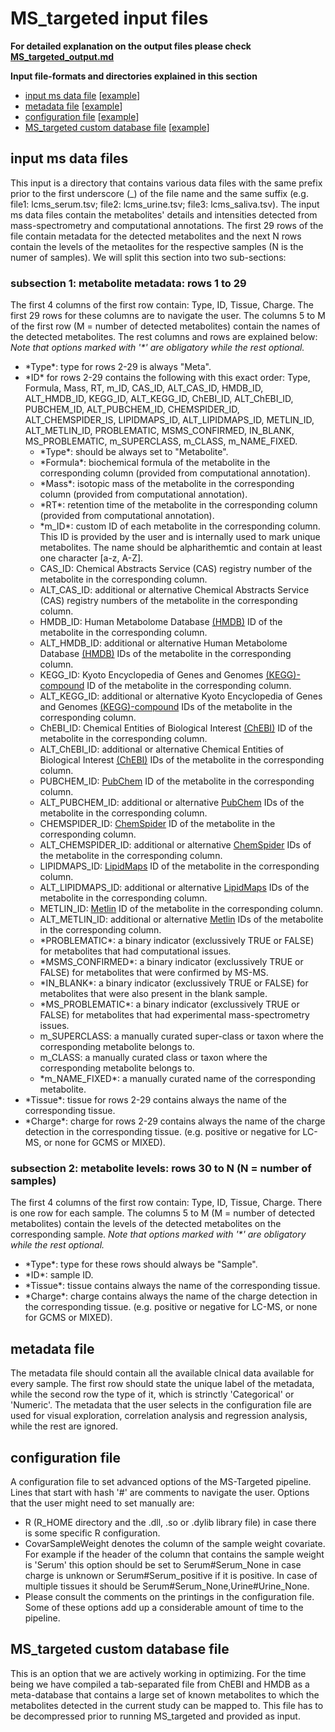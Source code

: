 # MS_targeted input files

**For detailed explanation on the output files please check [MS_targeted_output.md](MS_targeted_output.md)**

**Input file-formats and directories explained in this section**
- [input ms data file](MS_targeted_input.md#input-ms-data-file) \[[example](MS_targeted/sample_data/input_ms/gcms_adams_plasma.tsv
)\]
- [metadata file](MS_targeted_input.md#metadata-file) \[[example](MS_targeted/sample_data/metadata/gcms_fiehn_metadata.tsv
)\]
- [configuration file](MS_targeted_input.md#configuration-file) \[[example](MS_targeted/sample_data/conf/MS_targeted.conf
)\]
- [MS_targeted custom database file](MS_targeted_input.md#ms_targeted-custom-database-file) \[[example](MS_targeted/sample_data/db/20171204_metabolites_db.tsv.zip
)\]

## input ms data files
This input is a directory that contains various data files with the same prefix prior to the first underscore (_) of the file name and the same suffix (e.g. file1: lcms_serum.tsv; file2: lcms_urine.tsv; file3: lcms_saliva.tsv). The input ms data files contain the metabolites' details and intensities detected from mass-spectrometry and computational annotations. The first 29 rows of the file contain metadata for the detected metabolites and the next N rows contain the levels of the metaolites for the respective samples (N is the numer of samples). We will split this section into two sub-sections:

### subsection 1: metabolite metadata: rows 1 to 29
The first 4 columns of the first row contain: Type, ID, Tissue, Charge. The first 29 rows for these columns are to navigate the user. The columns 5 to M of the first row (M = number of detected metabolites) contain the names of the detected metabolites. The rest columns and rows are explained below:
*Note that options marked with '\*' are obligatory while the rest optional.*
- \*Type\*: type for rows 2-29 is always "Meta".
- \*ID\* for rows 2-29 contains the following with this exact order: Type, Formula, Mass, RT, m_ID, CAS_ID, ALT_CAS_ID, HMDB_ID, ALT_HMDB_ID, KEGG_ID, ALT_KEGG_ID, ChEBI_ID, ALT_ChEBI_ID, PUBCHEM_ID, ALT_PUBCHEM_ID, CHEMSPIDER_ID, ALT_CHEMSPIDER_IS, LIPIDMAPS_ID, ALT_LIPIDMAPS_ID, METLIN_ID, ALT_METLIN_ID, PROBLEMATIC, MSMS_CONFIRMED, IN_BLANK, MS_PROBLEMATIC, m_SUPERCLASS, m_CLASS, m_NAME_FIXED.
  - \*Type\*: should be always set to "Metabolite".
  - \*Formula\*: biochemical formula of the metabolite in the corresponding column (provided from computational annotation).
  - \*Mass\*: isotopic mass of the metabolite in the corresponding column (provided from computational annotation).
  - \*RT\*: retention time of the metabolite in the corresponding column (provided from computational annotation).
  - \*m_ID\*: custom ID of each metabolite in the corresponding column. This ID is provided by the user and is internally used to mark unique metabolites. The name should be alpharithemtic and contain at least one character [a-z, A-Z].
  - CAS_ID: Chemical Abstracts Service (CAS) registry number of the metabolite in the corresponding column.
  - ALT_CAS_ID: additional or alternative Chemical Abstracts Service (CAS) registry numbers of the metabolite in the corresponding column.
  - HMDB_ID: Human Metabolome Database [(HMDB)](http://www.hmdb.ca/) ID of the metabolite in the corresponding column.
  - ALT_HMDB_ID: additional or alternative Human Metabolome Database [(HMDB)](http://www.hmdb.ca/) IDs of the metabolite in the corresponding column.
  - KEGG_ID: Kyoto Encyclopedia of Genes and Genomes [(KEGG)-compound](https://www.kegg.jp/kegg/compound/) ID of the metabolite in the corresponding column.
  - ALT_KEGG_ID: additional or alternative Kyoto Encyclopedia of Genes and Genomes [(KEGG)-compound](https://www.kegg.jp/kegg/compound/) IDs of the metabolite in the corresponding column.
  - ChEBI_ID: Chemical Entities of Biological Interest [(ChEBI)](https://www.ebi.ac.uk/chebi/) ID of the metabolite in the corresponding column.
  - ALT_ChEBI_ID: additional or alternative Chemical Entities of Biological Interest [(ChEBI)](https://www.ebi.ac.uk/chebi/) IDs of the metabolite in the corresponding column.
  - PUBCHEM_ID: [PubChem](https://pubchem.ncbi.nlm.nih.gov/) ID of the metabolite in the corresponding column.
  - ALT_PUBCHEM_ID: additional or alternative [PubChem](https://pubchem.ncbi.nlm.nih.gov/) IDs of the metabolite in the corresponding column.
  - CHEMSPIDER_ID: [ChemSpider](http://www.chemspider.com/) ID of the metabolite in the corresponding column.
  - ALT_CHEMSPIDER_ID: additional or alternative [ChemSpider](http://www.chemspider.com/) IDs of the metabolite in the corresponding column.
  - LIPIDMAPS_ID: [LipidMaps](https://www.lipidmaps.org/) ID of the metabolite in the corresponding column.
  - ALT_LIPIDMAPS_ID: additional or alternative [LipidMaps](https://www.lipidmaps.org/) IDs of the metabolite in the corresponding column.
  - METLIN_ID: [Metlin](https://metlin.scripps.edu/landing_page.php?pgcontent=mainPage) ID of the metabolite in the corresponding column.
  - ALT_METLIN_ID: additional or alternative [Metlin](https://metlin.scripps.edu/landing_page.php?pgcontent=mainPage) IDs of the metabolite in the corresponding column.
  - \*PROBLEMATIC\*: a binary indicator (exclussively TRUE or FALSE) for metabolites that had computational issues.
  - \*MSMS_CONFIRMED\*: a binary indicator (exclussively TRUE or FALSE) for metabolites that were confirmed by MS-MS.
  - \*IN_BLANK\*: a binary indicator (exclussively TRUE or FALSE) for metabolites that were also present in the blank sample.
  - \*MS_PROBLEMATIC\*: a binary indicator (exclussively TRUE or FALSE) for metabolites that had experimental mass-spectrometry issues.
  - m_SUPERCLASS: a manually curated super-class or taxon where the corresponding metabolite belongs to.
  - m_CLASS: a manually curated class or taxon where the corresponding metabolite belongs to.
  - \*m_NAME_FIXED\*: a manually curated name of the corresponding metabolite.
- \*Tissue\*: tissue for rows 2-29 contains always the name of the corresponding tissue.
- \*Charge\*: charge for rows 2-29 contains always the name of the charge detection in the corresponding tissue. (e.g. positive or negative for LC-MS, or none for GCMS or MIXED).

### subsection 2: metabolite levels: rows 30 to N (N = number of samples)
The first 4 columns of the first row contain: Type, ID, Tissue, Charge. There is one row for each sample. The columns 5 to M (M = number of detected metabolites) contain the levels of the detected metabolites on the corresponding sample. *Note that options marked with '\*' are obligatory while the rest optional.*
- \*Type\*: type for these rows should always be "Sample".
- \*ID\*: sample ID.
- \*Tissue\*: tissue contains always the name of the corresponding tissue.
- \*Charge\*: charge contains always the name of the charge detection in the corresponding tissue. (e.g. positive or negative for LC-MS, or none for GCMS or MIXED).

## metadata file
The metadata file should contain all the available clnical data available for every sample. The first row should state the unique label of the metadata, while the second row the type of it, which is strinctly 'Categorical' or 'Numeric'. The metadata that the user selects in the configuration file are used for visual exploration, correlation analysis and regression analysis, while the rest are ignored.
  
## configuration file
A configuration file to set advanced options of the MS-Targeted pipeline. Lines that start with hash '#' are comments to navigate the user. Options that the user might need to set manually are:
- R (R_HOME directory and the .dll, .so or .dylib library file) in case there is some specific R configuration.
- CovarSampleWeight denotes the column of the sample weight covariate. For example if the header of the column that contains the sample weight is 'Serum' this option should be set to Serum#Serum_None in case charge is unknown or Serum#Serum_positive if it is positive. In case of multiple tissues it should be Serum#Serum_None,Urine#Urine_None.
- Please consult the comments on the printings in the configuration file. Some of these options add up a considerable amount of time to the pipeline.

## MS_targeted custom database file
This is an option that we are actively working in optimizing. For the time being we have compiled a tab-separated file from ChEBI and HMDB as a meta-database that contains a large set of known metabolites to which the metabolites detected in the current study can be mapped to. This file has to be decompressed prior to running MS_targeted and provided as input.
